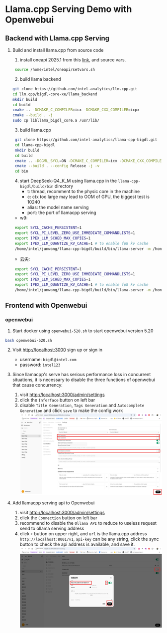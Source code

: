 # Llama.cpp Serving Demo with Openwebui

## Backend with Llama.cpp Serving

1. Build and install llama.cpp from source code

   1. install oneapi 2025.1 from this [link](https://www.intel.com/content/www/us/en/docs/oneapi/installation-guide-linux/2025-0/apt-005.html), and source vars.

   ```bash
    source /home/intel/oneapi/setvars.sh
   ```

   2. build llama backend

   ```bash
   git clone https://github.com/intel-analytics/llm.cpp.git
   cd llm.cpp/bigdl-core-xe/llama_backend
   mkdir build
   cd build
   cmake .. -DCMAKE_C_COMPILER=icx -DCMAKE_CXX_COMPILER=icpx
   cmake --build . -j
   sudo cp libllama_bigdl_core.a /usr/lib/
   ```

   3. build llama.cpp

   ```bash
    git clone https://github.com/intel-analytics/llama-cpp-bigdl.git
    cd llama-cpp-bigdl
    mkdir build
    cd build
    cmake .. -DGGML_SYCL=ON -DCMAKE_C_COMPILER=icx -DCMAKE_CXX_COMPILER=icpx -DLLAMA_BUILD_TESTS=OFF -DGGML_USE_BIGDL=ON
    cmake --build . --config Release -j -v
    cd bin
   ```

   4. start DeepSeek-Q4_K_M using llama.cpp in the `llama-cpp-bigdl/build/bin` directory
      - t: thread, recomment to the physic core in the machine
      - c: ctx too large may lead to OOM of GPU, the biggest test is 10240
      - alias: the model name serving
      - port: the port of llamacpp serving

   * w9:
   ```bash
    export SYCL_CACHE_PERSISTENT=1
    export SYCL_PI_LEVEL_ZERO_USE_IMMEDIATE_COMMANDLISTS=1
    export IPEX_LLM_SCHED_MAX_COPIES=1
    export IPEX_LLM_QUANTIZE_KV_CACHE=1 # to enable fp8 kv cache
    /home/intel/junwang/llama-cpp-bigdl/build/bin/llama-server -m /home/intel/LLM/DeepSeek-R1-GGUF/DeepSeek-R1-Q4_K_M/DeepSeek-R1-Q4_K_M-00001-of-00009.gguf -t 60 -e -ngl 99 -c 10240 --temp 0 --no-context-shift -ot exps=CPU --no-mmap --host 0.0.0.0 --port 8001 --alias DeepSeek-R1-Q4_K_M
   ```
   * 云尖:
   ```bash
    export SYCL_CACHE_PERSISTENT=1
    export SYCL_PI_LEVEL_ZERO_USE_IMMEDIATE_COMMANDLISTS=1
    export IPEX_LLM_SCHED_MAX_COPIES=1
    export IPEX_LLM_QUANTIZE_KV_CACHE=1 # to enable fp8 kv cache
    /home/intel/junwang/llama-cpp-bigdl/build/bin/llama-server -m /home/intel/LLM/DeepSeek-R1-Q4_K_M/DeepSeek-R1-Q4_K_M-00001-of-00009.gguf -t 64 -e -ngl 99 -c 10240 --no-context-shift -ot exps=CPU --no-mmap --host 0.0.0.0 --port 8001 --alias DeepSeek-R1-Q4_K_M 
   ```

## Frontend with Openwebui

### openwebui

1. Start docker using `openwebui-520.sh` to start openwebui version 5.20

```bash
bash openwebui-520.sh
```

2. Visit <http://localhost:3000> sign up or sign in

   - username: `bigdl@intel.com`
   - password: `intel123`

3. Since llamacpp's serve has serious performance loss in concurrent situations, it is necessary to disable the three functions of openwebui that cause concurrency:

   1. visit <http://localhost:3000/admin/settings>
   2. click the `Inferface` button on left bar
   3. disable `Title Generation`, `Tags Generation` and `Autocomplete Generation` and click `save` to make the config work
      ![](assets\readme_2025-03-26_09-58-07.png)

4. Add llamacpp serving api to Openwebui
   1. visit <http://localhost:3000/admin/settings>
   2. click the `Connection` button on left bar
   3. recommend to disable the `Ollama API` to reduce to useless request send to ollama serving address
   4. click `+` button on upper right, and `url` is the llama.cpp address `http://localhost:8001/v1`, `api-key` can be any string, click the sync button to check the api address is available, and save it.
   ![](assets\readme_2025-03-26_11-26-00.png)
